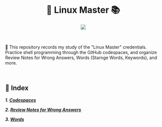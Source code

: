<div align= "center">
    <h1> 🐧 Linux Master 📚</h1>
</div>

<div align= "center">
<img src="https://img.shields.io/badge/License-MIT-blue"/>
</div>
<br/>
<br/>

🐧 This repository records my study of the "Linux Master" credentials. Practice shell programming through the GitHub codespaces, and organize Review Notes for Wrong Answers, Words (Starnge Words, Keywords), and more.

<br/>

## 📃 Index

***1. [Codespaces](https://github.com/minu-dev/Linux-Master/tree/main/Codespace)***


***2. [Review Notes for Wrong Answers](https://github.com/minu-dev/Linux-Master/tree/main/Review%20Notes%20for%20Wrong%20Answers)***


***3. [Words](https://github.com/Linux-Master/Note)***
